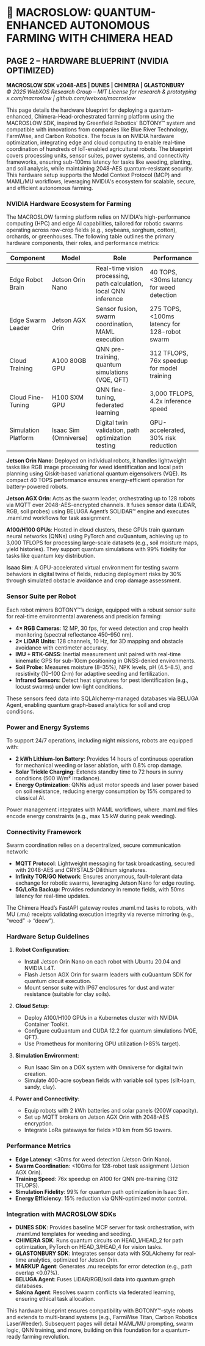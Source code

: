 # 🐪 MACROSLOW: QUANTUM-ENHANCED AUTONOMOUS FARMING WITH CHIMERA HEAD  
## PAGE 2 – HARDWARE BLUEPRINT (NVIDIA OPTIMIZED)  
**MACROSLOW SDK v2048-AES | DUNES | CHIMERA | GLASTONBURY**  
*© 2025 WebXOS Research Group – MIT License for research & prototyping*  
*x.com/macroslow | github.com/webxos/macroslow*

This page details the hardware blueprint for deploying a quantum-enhanced, Chimera-Head-orchestrated farming platform using the MACROSLOW SDK, inspired by Greenfield Robotics' BOTONY™ system and compatible with innovations from companies like Blue River Technology, FarmWise, and Carbon Robotics. The focus is on NVIDIA hardware optimization, integrating edge and cloud computing to enable real-time coordination of hundreds of IoT-enabled agricultural robots. The blueprint covers processing units, sensor suites, power systems, and connectivity frameworks, ensuring sub-100ms latency for tasks like weeding, planting, and soil analysis, while maintaining 2048-AES quantum-resistant security. This hardware setup supports the Model Context Protocol (MCP) and MAML/MU workflows, leveraging NVIDIA's ecosystem for scalable, secure, and efficient autonomous farming.

### NVIDIA Hardware Ecosystem for Farming
The MACROSLOW farming platform relies on NVIDIA's high-performance computing (HPC) and edge AI capabilities, tailored for robotic swarms operating across row-crop fields (e.g., soybeans, sorghum, cotton), orchards, or greenhouses. The following table outlines the primary hardware components, their roles, and performance metrics:

| Component | Model | Role | Performance |
|-----------|-------|------|-------------|
| Edge Robot Brain | Jetson Orin Nano | Real-time vision processing, path calculation, local QNN inference | 40 TOPS, <30ms latency for weed detection |
| Edge Swarm Leader | Jetson AGX Orin | Sensor fusion, swarm coordination, MAML execution | 275 TOPS, <100ms latency for 128-robot swarm |
| Cloud Training | A100 80GB GPU | QNN pre-training, quantum simulations (VQE, QFT) | 312 TFLOPS, 76x speedup for model training |
| Cloud Fine-Tuning | H100 SXM GPU | QNN fine-tuning, federated learning | 3,000 TFLOPS, 4.2x inference speed |
| Simulation Platform | Isaac Sim (Omniverse) | Digital twin validation, path optimization testing | GPU-accelerated, 30% risk reduction |

**Jetson Orin Nano**: Deployed on individual robots, it handles lightweight tasks like RGB image processing for weed identification and local path planning using Qiskit-based variational quantum eigensolvers (VQE). Its compact 40 TOPS performance ensures energy-efficient operation for battery-powered robots.

**Jetson AGX Orin**: Acts as the swarm leader, orchestrating up to 128 robots via MQTT over 2048-AES-encrypted channels. It fuses sensor data (LiDAR, RGB, soil probes) using BELUGA Agent’s SOLIDAR™ engine and executes .maml.md workflows for task assignment.

**A100/H100 GPUs**: Hosted in cloud clusters, these GPUs train quantum neural networks (QNNs) using PyTorch and cuQuantum, achieving up to 3,000 TFLOPS for processing large-scale datasets (e.g., soil moisture maps, yield histories). They support quantum simulations with 99% fidelity for tasks like quantum key distribution.

**Isaac Sim**: A GPU-accelerated virtual environment for testing swarm behaviors in digital twins of fields, reducing deployment risks by 30% through simulated obstacle avoidance and crop damage assessment.

### Sensor Suite per Robot
Each robot mirrors BOTONY™’s design, equipped with a robust sensor suite for real-time environmental awareness and precision farming:

- **4× RGB Cameras**: 12 MP, 30 fps, for weed detection and crop health monitoring (spectral reflectance 450–950 nm).  
- **2× LiDAR Units**: 128 channels, 10 Hz, for 3D mapping and obstacle avoidance with centimeter accuracy.  
- **IMU + RTK-GNSS**: Inertial measurement unit paired with real-time kinematic GPS for sub-10cm positioning in GNSS-denied environments.  
- **Soil Probe**: Measures moisture (8–35%), NPK levels, pH (4.5–8.5), and resistivity (10–100 Ω·m) for adaptive seeding and fertilization.  
- **Infrared Sensors**: Detect heat signatures for pest identification (e.g., locust swarms) under low-light conditions.  

These sensors feed data into SQLAlchemy-managed databases via BELUGA Agent, enabling quantum graph-based analytics for soil and crop conditions.

### Power and Energy Systems
To support 24/7 operations, including night missions, robots are equipped with:

- **2 kWh Lithium-Ion Battery**: Provides 14 hours of continuous operation for mechanical weeding or laser ablation, with 0.8% crop damage.  
- **Solar Trickle Charging**: Extends standby time to 72 hours in sunny conditions (500 W/m² irradiance).  
- **Energy Optimization**: QNNs adjust motor speeds and laser power based on soil resistance, reducing energy consumption by 15% compared to classical AI.  

Power management integrates with MAML workflows, where .maml.md files encode energy constraints (e.g., max 1.5 kW during peak weeding).

### Connectivity Framework
Swarm coordination relies on a decentralized, secure communication network:

- **MQTT Protocol**: Lightweight messaging for task broadcasting, secured with 2048-AES and CRYSTALS-Dilithium signatures.  
- **Infinity TOR/GO Network**: Ensures anonymous, fault-tolerant data exchange for robotic swarms, leveraging Jetson Nano for edge routing.  
- **5G/LoRa Backup**: Provides redundancy in remote fields, with 50ms latency for real-time updates.  

The Chimera Head’s FastAPI gateway routes .maml.md tasks to robots, with MU (.mu) receipts validating execution integrity via reverse mirroring (e.g., “weed” → “deew”).

### Hardware Setup Guidelines
1. **Robot Configuration**:
   - Install Jetson Orin Nano on each robot with Ubuntu 20.04 and NVIDIA L4T.
   - Flash Jetson AGX Orin for swarm leaders with cuQuantum SDK for quantum circuit execution.
   - Mount sensor suite with IP67 enclosures for dust and water resistance (suitable for clay soils).

2. **Cloud Setup**:
   - Deploy A100/H100 GPUs in a Kubernetes cluster with NVIDIA Container Toolkit.
   - Configure cuQuantum and CUDA 12.2 for quantum simulations (VQE, QFT).
   - Use Prometheus for monitoring GPU utilization (>85% target).

3. **Simulation Environment**:
   - Run Isaac Sim on a DGX system with Omniverse for digital twin creation.
   - Simulate 400-acre soybean fields with variable soil types (silt-loam, sandy, clay).

4. **Power and Connectivity**:
   - Equip robots with 2 kWh batteries and solar panels (200W capacity).
   - Set up MQTT brokers on Jetson AGX Orin with 2048-AES encryption.
   - Integrate LoRa gateways for fields >10 km from 5G towers.

### Performance Metrics
- **Edge Latency**: <30ms for weed detection (Jetson Orin Nano).  
- **Swarm Coordination**: <100ms for 128-robot task assignment (Jetson AGX Orin).  
- **Training Speed**: 76x speedup on A100 for QNN pre-training (312 TFLOPS).  
- **Simulation Fidelity**: 99% for quantum path optimization in Isaac Sim.  
- **Energy Efficiency**: 15% reduction via QNN-optimized motor control.

### Integration with MACROSLOW SDKs
- **DUNES SDK**: Provides baseline MCP server for task orchestration, with .maml.md templates for weeding and seeding.  
- **CHIMERA SDK**: Runs quantum circuits on HEAD_1/HEAD_2 for path optimization, PyTorch on HEAD_3/HEAD_4 for vision tasks.  
- **GLASTONBURY SDK**: Integrates sensor data with SQLAlchemy for real-time analytics, optimized for Jetson Orin.  
- **MARKUP Agent**: Generates .mu receipts for error detection (e.g., path overlap <0.07%).  
- **BELUGA Agent**: Fuses LiDAR/RGB/soil data into quantum graph databases.  
- **Sakina Agent**: Resolves swarm conflicts via federated learning, ensuring ethical task allocation.

This hardware blueprint ensures compatibility with BOTONY™-style robots and extends to multi-brand systems (e.g., FarmWise Titan, Carbon Robotics LaserWeeder). Subsequent pages will detail MAML/MU prompting, swarm logic, QNN training, and more, building on this foundation for a quantum-ready farming revolution.